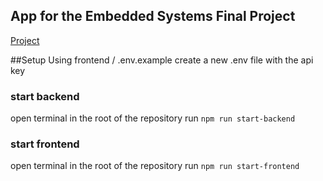 ## App for the Embedded Systems Final Project
[Project](https://github.com/erokasyuart/ES-Final-Project)


##Setup
Using frontend / .env.example  create a new .env file with the api key

### start backend
open terminal in the root of the repository
run `npm run start-backend`

### start frontend
open terminal in the root of the repository
run `npm run start-frontend`
